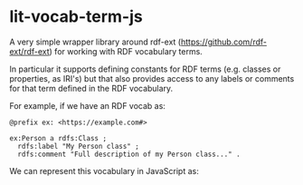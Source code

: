 # lit-vocab-term-js
A very simple wrapper library around rdf-ext (https://github.com/rdf-ext/rdf-ext) for working with RDF vocabulary terms.

In particular it supports defining constants for RDF terms (e.g. classes or properties, as IRI's) but that also provides access to any labels or comments for that term defined in the RDF vocabulary.

For example, if we have an RDF vocab as:

```
@prefix ex: <https://example.com#>

ex:Person a rdfs:Class ;
  rdfs:label "My Person class" ;
  rdfs:comment "Full description of my Person class..." .
```

We can represent this vocabulary in JavaScript as:
```javascript
```
